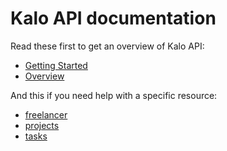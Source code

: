 # Kalo API documentation

Read these first to get an overview of Kalo API:


- [Getting Started](./getting-started.md) 
- [Overview](./overview.md) 


And this if you need help with a specific resource:

- [freelancer](./freelancers.md)
- [projects](./projects.md)
- [tasks](./tasks.md)
